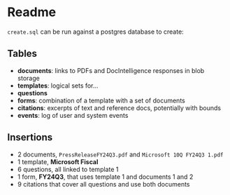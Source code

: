 # Readme

`create.sql` can be run against a postgres database to create:

## Tables

- **documents**: links to PDFs and DocIntelligence responses in blob storage
- **templates**: logical sets for...
- **questions**
- **forms**: combination of a template with a set of documents
- **citations**: excerpts of text and reference docs, potentially with bounds
- **events**: log of user and system events

## Insertions

- 2 documents, `PressReleaseFY24Q3.pdf` and `Microsoft 10Q FY24Q3 1.pdf`
- 1 template, **Microsoft Fiscal**
- 6 questions, all linked to template 1
- 1 form, **FY24Q3**, that uses template 1 and documents 1 and 2
- 9 citations that cover all questions and use both documents